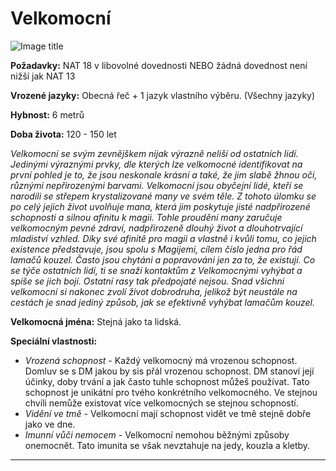 # Velkomocní

![Image title](/assets/races/vel.webp)

**Požadavky:** NAT 18 v libovolné dovednosti NEBO žádná dovednost není nižší jak NAT 13  

**Vrozené jazyky:** Obecná řeč + 1 jazyk vlastního výběru. (Všechny jazyky) 

**Hybnost:** 6 metrů 

**Doba života:** 120 - 150 let

*Velkomocní se svým zevnějškem nijak výrazně neliší od ostatních lidí. Jedinými výraznými prvky, dle kterých lze velkomocné identifikovat na první pohled je to, že jsou neskonale krásní a také, že jim slabě žhnou oči, různými nepřirozenými barvami. Velkomocní jsou obyčejní lidé, kteří se narodili se střepem krystalizované many ve svém těle. Z tohoto úlomku se po celý jejich život uvolňuje mana, která jim poskytuje jisté nadpřirozené schopnosti a silnou afinitu k magii. Tohle proudění many zaručuje velkomocným pevné zdraví, nadpřirozeně dlouhý život a dlouhotrvající mladiství vzhled. Díky své afinitě pro magii a vlastně i kvůli tomu, co jejich existence představuje, jsou spolu s Magijemi, cílem číslo jedna pro řád lamačů kouzel. Často jsou chytáni a popravováni jen za to, že existují. Co se týče ostatních lidí, ti se snaží kontaktům z Velkomocnými vyhýbat a spíše se jich bojí. Ostatní rasy tak předpojaté nejsou. Snad všichni velkomocní si nakonec zvolí život dobrodruha, jelikož být neustále na cestách je snad jediný způsob, jak se efektivně vyhýbat lamačům kouzel.*

**Velkomocná jména:** Stejná jako ta lidská.

**Speciální vlastnosti:**

- *Vrozená schopnost* - Každý velkomocný má vrozenou schopnost. Domluv se s DM jakou by sis přál vrozenou schopnost. DM stanoví její účinky, doby trvání a jak často tuhle schopnost můžeš používat. Tato schopnost je unikátní pro tvého konkrétního velkomocného. Ve stejnou chvíli nemůže existovat více velkomocných se stejnou schopností. 
- *Vidění ve tmě* - Velkomocní mají schopnost vidět ve tmě stejně dobře jako ve dne.
- *Imunní vůči nemocem* - Velkomocní nemohou běžnými způsoby onemocnět. Tato imunita se však nevztahuje na jedy, kouzla a kletby.

---

